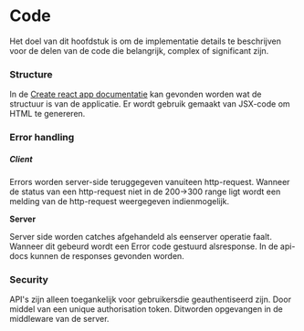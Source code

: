 # **Code**

Het doel van dit hoofdstuk is om de implementatie details te beschrijven voor de delen van de code die belangrijk, complex of significant zijn. 

### **Structure**

In de [Create react app documentatie](https://github.com/facebookincubator/create-react-app/blob/master/packages/react-scripts/template/README.md) kan gevonden worden wat de structuur is van de applicatie. Er wordt gebruik gemaakt van JSX-code om HTML te genereren.

### **Error handling**

##### **Client**

Errors worden server-side teruggegeven vanuiteen http-request. Wanneer de status van een http-request niet in de 200->300 range ligt wordt een melding van de http-request weergegeven indienmogelijk.

**Server**

Server side worden catches afgehandeld als eenserver operatie faalt. Wanneer dit gebeurd wordt een Error code gestuurd alsresponse. In de api-docs kunnen de responses gevonden worden.

### **Security**

API's zijn alleen toegankelijk voor gebruikersdie geauthentiseerd zijn. Door middel van een unique authorisation token. Ditworden opgevangen in de middleware van de server.

 
